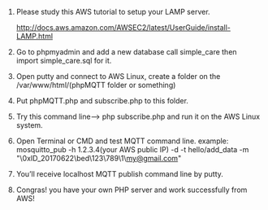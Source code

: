1.	Please study this AWS tutorial to setup your LAMP server.


    http://docs.aws.amazon.com/AWSEC2/latest/UserGuide/install-LAMP.html
2.	Go to phpmyadmin and add a new database call simple_care then import simple_care.sql for it.
3.	Open putty and connect to AWS Linux, create a folder on the /var/www/html/(phpMQTT folder or something)
4.	Put phpMQTT.php and subscribe.php to this folder.
5.  Try this command line--> php subscribe.php and run it on the AWS Linux system.
6.	Open Terminal or CMD and test MQTT command line.
    example: mosquitto_pub -h 1.2.3.4(your AWS public IP) -d -t hello/add_data -m "\0xID_20170622\bed\123\789\1\my@gmail.com\"
7.	You’ll receive localhost MQTT publish command line by putty.
8.	Congras! you have your own PHP server and work successfully from AWS!
